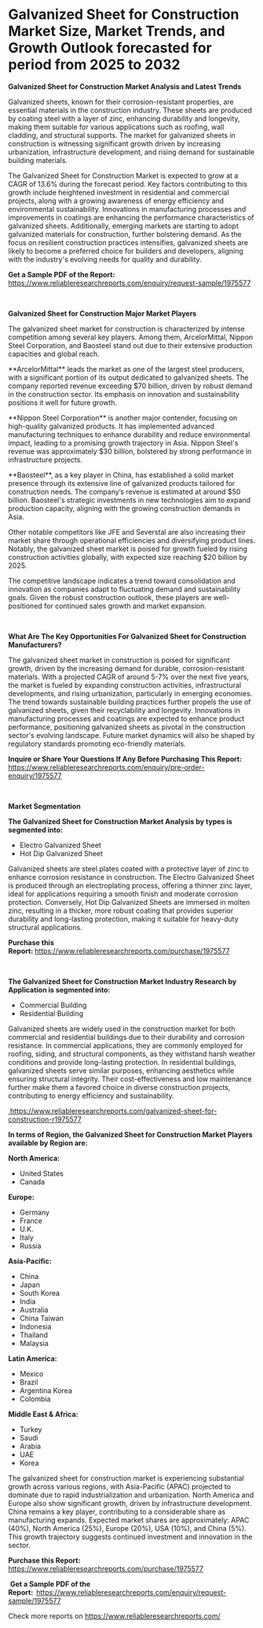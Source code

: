 <p><h1>Galvanized Sheet for Construction Market Size, Market Trends, and Growth Outlook forecasted for period from 2025 to 2032</h1></p><p><strong>Galvanized Sheet for Construction Market Analysis and Latest Trends</strong></p>
<p><p>Galvanized sheets, known for their corrosion-resistant properties, are essential materials in the construction industry. These sheets are produced by coating steel with a layer of zinc, enhancing durability and longevity, making them suitable for various applications such as roofing, wall cladding, and structural supports. The market for galvanized sheets in construction is witnessing significant growth driven by increasing urbanization, infrastructure development, and rising demand for sustainable building materials.</p><p>The Galvanized Sheet for Construction Market is expected to grow at a CAGR of 13.6% during the forecast period. Key factors contributing to this growth include heightened investment in residential and commercial projects, along with a growing awareness of energy efficiency and environmental sustainability. Innovations in manufacturing processes and improvements in coatings are enhancing the performance characteristics of galvanized sheets. Additionally, emerging markets are starting to adopt galvanized materials for construction, further bolstering demand. As the focus on resilient construction practices intensifies, galvanized sheets are likely to become a preferred choice for builders and developers, aligning with the industry's evolving needs for quality and durability.</p></p>
<p><strong>Get a Sample PDF of the Report:&nbsp;</strong> <a href="https://www.reliableresearchreports.com/enquiry/request-sample/1975577?utm_campaign=3057&utm_medium=2&utm_source=Github&utm_content=ia&utm_term=03042025&utm_id=galvanized-sheet-for-construction">https://www.reliableresearchreports.com/enquiry/request-sample/1975577</a></p>
<p>&nbsp;</p>
<p><strong>Galvanized Sheet for Construction Major Market Players</strong></p>
<p><p>The galvanized sheet market for construction is characterized by intense competition among several key players. Among them, ArcelorMittal, Nippon Steel Corporation, and Baosteel stand out due to their extensive production capacities and global reach.</p><p>**ArcelorMittal** leads the market as one of the largest steel producers, with a significant portion of its output dedicated to galvanized sheets. The company reported revenue exceeding $70 billion, driven by robust demand in the construction sector. Its emphasis on innovation and sustainability positions it well for future growth.</p><p>**Nippon Steel Corporation** is another major contender, focusing on high-quality galvanized products. It has implemented advanced manufacturing techniques to enhance durability and reduce environmental impact, leading to a promising growth trajectory in Asia. Nippon Steel's revenue was approximately $30 billion, bolstered by strong performance in infrastructure projects.</p><p>**Baosteel**, as a key player in China, has established a solid market presence through its extensive line of galvanized products tailored for construction needs. The company’s revenue is estimated at around $50 billion. Baosteel's strategic investments in new technologies aim to expand production capacity, aligning with the growing construction demands in Asia.</p><p>Other notable competitors like JFE and Severstal are also increasing their market share through operational efficiencies and diversifying product lines. Notably, the galvanized sheet market is poised for growth fueled by rising construction activities globally, with expected size reaching $20 billion by 2025.</p><p>The competitive landscape indicates a trend toward consolidation and innovation as companies adapt to fluctuating demand and sustainability goals. Given the robust construction outlook, these players are well-positioned for continued sales growth and market expansion.</p></p>
<p>&nbsp;</p>
<p><strong>What Are The Key Opportunities For Galvanized Sheet for Construction Manufacturers?</strong></p>
<p><p>The galvanized sheet market in construction is poised for significant growth, driven by the increasing demand for durable, corrosion-resistant materials. With a projected CAGR of around 5-7% over the next five years, the market is fueled by expanding construction activities, infrastructural developments, and rising urbanization, particularly in emerging economies. The trend towards sustainable building practices further propels the use of galvanized sheets, given their recyclability and longevity. Innovations in manufacturing processes and coatings are expected to enhance product performance, positioning galvanized sheets as pivotal in the construction sector's evolving landscape. Future market dynamics will also be shaped by regulatory standards promoting eco-friendly materials.</p></p>
<p><strong>Inquire or Share Your Questions If Any Before Purchasing This Report:</strong> <a href="https://www.reliableresearchreports.com/enquiry/pre-order-enquiry/1975577?utm_campaign=3057&utm_medium=2&utm_source=Github&utm_content=ia&utm_term=03042025&utm_id=galvanized-sheet-for-construction">https://www.reliableresearchreports.com/enquiry/pre-order-enquiry/1975577</a></p>
<p>&nbsp;</p>
<p><strong>Market Segmentation</strong></p>
<p><strong>The Galvanized Sheet for Construction Market Analysis by types is segmented into:</strong></p>
<p><ul><li>Electro Galvanized Sheet</li><li>Hot Dip Galvanized Sheet</li></ul></p>
<p><p>Galvanized sheets are steel plates coated with a protective layer of zinc to enhance corrosion resistance in construction. The Electro Galvanized Sheet is produced through an electroplating process, offering a thinner zinc layer, ideal for applications requiring a smooth finish and moderate corrosion protection. Conversely, Hot Dip Galvanized Sheets are immersed in molten zinc, resulting in a thicker, more robust coating that provides superior durability and long-lasting protection, making it suitable for heavy-duty structural applications.</p></p>
<p><strong>Purchase this Report:&nbsp;</strong><a href="https://www.reliableresearchreports.com/purchase/1975577?utm_campaign=3057&utm_medium=2&utm_source=Github&utm_content=ia&utm_term=03042025&utm_id=galvanized-sheet-for-construction">https://www.reliableresearchreports.com/purchase/1975577</a></p>
<p>&nbsp;</p>
<p><strong>The Galvanized Sheet for Construction Market Industry Research by Application is segmented into:</strong></p>
<p><ul><li>Commercial Building</li><li>Residential Building</li></ul></p>
<p><p>Galvanized sheets are widely used in the construction market for both commercial and residential buildings due to their durability and corrosion resistance. In commercial applications, they are commonly employed for roofing, siding, and structural components, as they withstand harsh weather conditions and provide long-lasting protection. In residential buildings, galvanized sheets serve similar purposes, enhancing aesthetics while ensuring structural integrity. Their cost-effectiveness and low maintenance further make them a favored choice in diverse construction projects, contributing to energy efficiency and sustainability.</p></p>
<p><a href="https://www.reliableresearchreports.com/galvanized-sheet-for-construction-r1975577?utm_campaign=3057&utm_medium=2&utm_source=Github&utm_content=ia&utm_term=03042025&utm_id=galvanized-sheet-for-construction">&nbsp;https://www.reliableresearchreports.com/galvanized-sheet-for-construction-r1975577</a></p>
<p><strong>In terms of Region, the Galvanized Sheet for Construction Market Players available by Region are:</strong></p>
<p>
    <p> <strong> North America: </strong>
        <ul>
            <li>United States</li>
            <li>Canada</li>
        </ul>
        </p> 
    <p> <strong> Europe: </strong>
        <ul>
            <li>Germany</li>
            <li>France</li>
            <li>U.K.</li>
            <li>Italy</li>
            <li>Russia</li>
        </ul>
        </p> 
    <p> <strong> Asia-Pacific: </strong>
        <ul>
            <li>China</li>
            <li>Japan</li>
            <li>South Korea</li>
            <li>India</li>
            <li>Australia</li>
            <li>China Taiwan</li>
            <li>Indonesia</li>
            <li>Thailand</li>
            <li>Malaysia</li>
        </ul>
        </p> 
    <p> <strong> Latin America: </strong>
        <ul>
            <li>Mexico</li>
            <li>Brazil</li>
            <li>Argentina Korea</li>
            <li>Colombia</li>
        </ul>
        </p> 
    <p> <strong> Middle East & Africa: </strong>
        <ul>
            <li>Turkey</li>
            <li>Saudi</li>
            <li>Arabia</li>
            <li>UAE</li>
            <li>Korea</li>
        </ul>
    </p>
    </p>
<p><p>The galvanized sheet for construction market is experiencing substantial growth across various regions, with Asia-Pacific (APAC) projected to dominate due to rapid industrialization and urbanization. North America and Europe also show significant growth, driven by infrastructure development. China remains a key player, contributing to a considerable share as manufacturing expands. Expected market shares are approximately: APAC (40%), North America (25%), Europe (20%), USA (10%), and China (5%). This growth trajectory suggests continued investment and innovation in the sector.</p></p>
<p><strong>Purchase this Report: </strong><a href="https://www.reliableresearchreports.com/purchase/1975577?utm_campaign=3057&utm_medium=2&utm_source=Github&utm_content=ia&utm_term=03042025&utm_id=galvanized-sheet-for-construction">https://www.reliableresearchreports.com/purchase/1975577</a></p>
<p>&nbsp;<strong>Get a Sample PDF of the Report:&nbsp;&nbsp;</strong><a href="https://www.reliableresearchreports.com/enquiry/request-sample/1975577?utm_campaign=3057&utm_medium=2&utm_source=Github&utm_content=ia&utm_term=03042025&utm_id=galvanized-sheet-for-construction">https://www.reliableresearchreports.com/enquiry/request-sample/1975577</a></p>
<p><strong></strong></p>
<p>Check more reports on <a href="https://www.reliableresearchreports.com/?utm_campaign=3057&utm_medium=2&utm_source=Github&utm_content=ia&utm_term=03042025&utm_id=galvanized-sheet-for-construction">https://www.reliableresearchreports.com/</a></p>